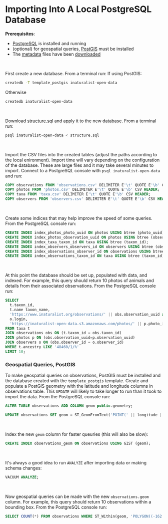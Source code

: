 # Importing Into A Local PostgreSQL Database

**Prerequisites**:
  - [PostgreSQL](https://www.postgresql.org/) is installed and running
  - (optional) for geospatial queries, [PostGIS](https://postgis.net/) must be installed
  - The [metadata](../../../Metadata) files have been [downloaded](../../Download)
<br/>

First create a new database. From a terminal run:
If using PostGIS:
```bash
createdb -T template_postgis inaturalist-open-data
```
Otherwise
```bash
createdb inaturalist-open-data
```

<br/>

Download [structure.sql](../../structure.sql) and apply it to the new database. From a terminal run:
```bash
psql inaturalist-open-data < structure.sql
```
<br/>

Import the CSV files into the created tables (adjust the paths according to the local enironment). Import time will vary depending on the configuration of the database. These are large files and it may take several minutes to import. Connect to a PostgreSQL console with `psql inaturalist-open-data` and run:
```sql
COPY observations FROM 'observations.csv' DELIMITER E'\t' QUOTE E'\b' CSV HEADER;
COPY photos FROM 'photos.csv' DELIMITER E'\t' QUOTE E'\b' CSV HEADER;
COPY taxa FROM 'taxa.csv' DELIMITER E'\t' QUOTE E'\b' CSV HEADER;
COPY observers FROM 'observers.csv' DELIMITER E'\t' QUOTE E'\b' CSV HEADER;
```
<br/>

Create some indices that may help improve the speed of some queries. From the PostgreSQL console run:
```sql
CREATE INDEX index_photos_photo_uuid ON photos USING btree (photo_uuid);
CREATE INDEX index_photos_observation_uuid ON photos USING btree (observation_uuid);
CREATE INDEX index_taxa_taxon_id ON taxa USING btree (taxon_id);
CREATE INDEX index_observers_observers_id ON observers USING btree (observer_id);
CREATE INDEX index_observations_observer_id ON observations USING btree (observer_id);
CREATE INDEX index_observations_taxon_id ON taxa USING btree (taxon_id);
```
<br/>

At this point the database should be set up, populated with data, and indexed. For example, this query should return 10 photos of animals and details from their associated observations. From the PostgreSQL console run:

```sql
SELECT
  t.taxon_id,
  t.name taxon_name,
  'https://www.inaturalist.org/observations/' || obs.observation_uuid as observation_url,
  o.login,
  'https://inaturalist-open-data.s3.amazonaws.com/photos/' || p.photo_id || '/medium.' || p.extension as photo_url
FROM taxa t
JOIN observations obs ON (t.taxon_id = obs.taxon_id)
JOIN photos p ON (obs.observation_uuid=p.observation_uuid)
JOIN observers o ON (obs.observer_id = o.observer_id)
WHERE t.ancestry LIKE '48460/1/%'
LIMIT 10;
```

### Geospatial Queries, PostGIS
To make geospatial queries on observations, PostGIS must be installed and the database created with the `template_postgis` template. Create and populate a PostGIS geometry with the latitude and longitude columns in observations table. This `UPDATE` will likely to take longer to run than it took to import the data. From the PostgreSQL console run:
```sql
ALTER TABLE observations ADD COLUMN geom public.geometry;

UPDATE observations SET geom = ST_GeomFromText('POINT(' || longitude || ' ' || latitude || ')', 4326);

```
<br/>

Index the new `geom` column for faster queuries (this will also be slow):
```sql
CREATE INDEX observations_geom ON observations USING GIST (geom);
```
<br/>

It's always a good idea to run `ANALYZE` after importing data or making schema changes:
```sql
VACUUM ANALYZE;
```
<br/>

Now geospatial queries can be made with the new `observations.geom` column. For example, this query should return 10 observations within a bounding box. From the PostgreSQL console run:
```sql
SELECT COUNT(*) FROM observations WHERE ST_Within(geom, 'POLYGON((-162 18, -153 18, -153 23, -162 23, -162 18))'::geography::geometry);
```
